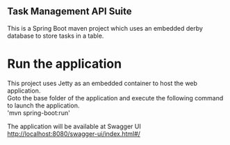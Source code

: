 ## Task Management API Suite

This is a Spring Boot maven project which uses an embedded derby database to store tasks in a table. 

# Run the application
This project uses Jetty as an embedded container to host the web application.  
Goto the base folder of the application and execute the following command to launch the application.  
'mvn spring-boot:run' 

The application will be available at Swagger UI [http://localhost:8080/swagger-ui/index.html#/](http://localhost:8080/swagger-ui/index.html#/) 
